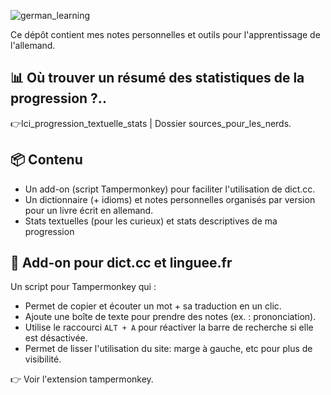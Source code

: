 
![german_learning](https://github.com/user-attachments/assets/e9ed3776-5b99-45ea-99ff-ea69dac76e7c)

Ce dépôt contient mes notes personnelles et outils pour l'apprentissage de l'allemand.

## 📊 Où trouver un résumé des statistiques de la progression ?.. 

👉Ici_progression_textuelle_stats | Dossier sources_pour_les_nerds.

## 📦 Contenu

- Un add-on (script Tampermonkey) pour faciliter l'utilisation de dict.cc.
- Un dictionnaire (+ idioms) et notes personnelles organisés par version pour un livre écrit en allemand.
- Stats textuelles (pour les curieux) et stats descriptives de ma progression

## 🧩 Add-on pour dict.cc et linguee.fr

Un script pour Tampermonkey qui :

- Permet de copier et écouter un mot + sa traduction en un clic.
- Ajoute une boîte de texte pour prendre des notes (ex. : prononciation).
- Utilise le raccourci `ALT + A` pour réactiver la barre de recherche si elle est désactivée.
- Permet de lisser l'utilisation du site: marge à gauche, etc pour plus de visibilité.

👉 Voir l'extension tampermonkey.
